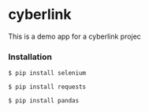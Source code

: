 # cyberlink
This is a demo app for a cyberlink projec
### Installation

```
$ pip install selenium
```
```
$ pip install requests
```
```
$ pip install pandas
